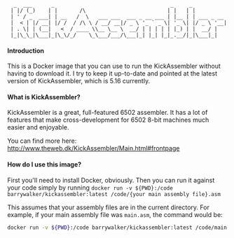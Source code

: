       _  ___      _                                     _     _
     | |/ (_)    | |       /\                          | |   | |
     | ' / _  ___| | __   /  \   ___ ___  ___ _ __ ___ | |__ | | ___ _ __
     |  < | |/ __| |/ /  / /\ \ / __/ __|/ _ \ '_ ` _ \| '_ \| |/ _ \ '__|
     | . \| | (__|   <  / ____ \\__ \__ \  __/ | | | | | |_) | |  __/ |
     |_|\_\_|\___|_|\_\/_/    \_\___/___/\___|_| |_| |_|_.__/|_|\___|_|



#### Introduction

This is a Docker image that you can use to run the KickAssembler without having to download it. I try to keep it up-to-date and pointed at the latest version of KickAssembler, which is 5.16 currently.

#### What is KickAssembler?

KickAssembler is a great, full-featured 6502 assembler. It has a lot of features that make cross-development for 6502 8-bit machines much easier and enjoyable.

You can find more here: http://www.theweb.dk/KickAssembler/Main.html#frontpage

#### How do I use this image?

First you'll need to install Docker, obviously. Then you can run it against your code simply by running `docker run -v ${PWD}:/code barrywalker/kickassembler:latest /code/{your main assembly file}.asm`

This assumes that your assembly files are in the current directory. For example, if your main assembly file was `main.asm`, the command would be:

```bash
docker run -v ${PWD}:/code barrywalker/kickassembler:latest /code/main.asm
```
